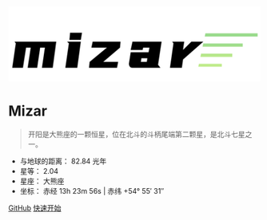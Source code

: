 <!-- _coverpage.md -->

![logo](_media/logo.png)

# Mizar

> 开阳是大熊座的一颗恒星，位在北斗的斗柄尾端第二颗星，是北斗七星之一。

- 与地球的距离： 82.84 光年
- 星等： 2.04
- 星座： 大熊座
- 坐标： 赤经 13h 23m 56s | 赤纬 +54° 55′ 31″

[GitHub](https://github.com/TimeOfPassage/knowledges/)
[快速开始](#拔剑四顾心茫然)